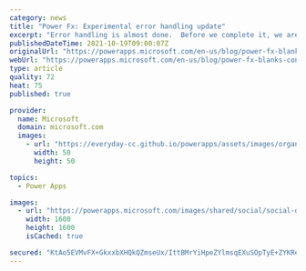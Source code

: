 ```yaml
---
category: news
title: "Power Fx: Experimental error handling update"
excerpt: "Error handling is almost done.  Before we complete it, we are making some small changes to how Blank is handled by the Value functions.  All changes are under the experimental &#8220;Formula-level error management&#8221; switch and will not impact the vast majority of apps.  We are also introducing a"
publishedDateTime: 2021-10-19T09:00:07Z
originalUrl: "https://powerapps.microsoft.com/en-us/blog/power-fx-blanks-conversions-and-errors/"
webUrl: "https://powerapps.microsoft.com/en-us/blog/power-fx-blanks-conversions-and-errors/"
type: article
quality: 72
heat: 75
published: true

provider:
  name: Microsoft
  domain: microsoft.com
  images:
    - url: "https://everyday-cc.github.io/powerapps/assets/images/organizations/microsoft.com-50x50.jpg"
      width: 50
      height: 50

topics:
  - Power Apps

images:
  - url: "https://powerapps.microsoft.com/images/shared/social/social-default-image.png"
    width: 1600
    height: 1600
    isCached: true

secured: "KtAo5EVMvFX+GkxxbXHQkQZmseUx/IttBMrYiHpeZYlmsqEXuSOpTyE+ZYKReu1O86u//JLxYDWQziM/ehJ51yI22qkFjYcOvh15evOvjrnxPJdby/Eg55sKEXylr9/ZWQhM1GyTKnsF1jNOwD1j8bQsIMEjbAX9JXzUUDaAHf4qrzT+SSEhS8Q/VYN7pZYbQ/SxosJNOZjv7X6V+TwnD9RR4YeVP3V8Gn23YsZ332yG9B3KPIVjdStkeiAr1yLk10Y5f38vMOP7fFk3Fbj9wufu1erdzthfJ7wPEpJGsXLra+yEtTQM6t7MUsWDB7InLMqOpZeE/mhwYMFgsuQxEl6/C1Vs/SNHnsJk9ynjpSo=;ZRnH24tJNz+WURlTc2I9eQ=="
---
```


